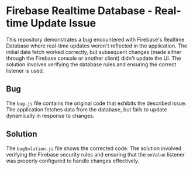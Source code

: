# Firebase Realtime Database - Real-time Update Issue

This repository demonstrates a bug encountered with Firebase's Realtime Database where real-time updates weren't reflected in the application. The initial data fetch worked correctly, but subsequent changes (made either through the Firebase console or another client) didn't update the UI.  The solution involves verifying the database rules and ensuring the correct listener is used.

## Bug

The `bug.js` file contains the original code that exhibits the described issue.  The application fetches data from the database, but fails to update dynamically in response to changes.

## Solution

The `bugSolution.js` file shows the corrected code. The solution involved verifying the Firebase security rules and ensuring that the `onValue` listener was properly configured to handle changes effectively. 
